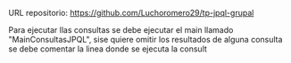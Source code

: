 URL repositorio: https://github.com/Luchoromero29/tp-jpql-grupal


Para ejecutar llas consultas se debe ejecutar el main llamado "MainConsultasJPQL", sise quiere omitir los resultados de alguna consulta se debe comentar la linea donde se ejecuta la consult